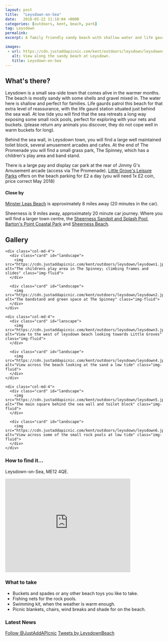 ```yaml
---
layout: post
title:  "Leysdown-on-Sea"
date:   2018-05-22 11:18:04 +0000
categories: [outdoors, kent, beach, park]
tag: Leysdown
permalink: 
excerpt: A family friendly sandy beach with shallow water and life gaurds.  There is a large toilet block close to the beach, and when you have had enough of the sand you can enjoy the amusements and small play area.

images: 
 - url: https://cdn.justaddapicnic.com/kent/outdoors/leysdown/leysdown4.jpg 
   alt: View along the sandy beach at Leysdown.
   title: Leysdown-on-Sea
---
```


## What's there?
Leysdown is a small sea-side town that comes alive in the warmer months.  The beach is mostly sandy with some shells and gravel mixed in.  The water here is shallow and perfect for families.  Life gaurds patrol this beach for that extra level of reassurance, with the life gaurd station situated just behind the sea wall.  At low tide you will find that the sea retreats a long way exposing some small rock pools, perfect for exploring with your nets and buckets. (please return any animals you discover, they do not cope well in warm buckets for long).

Behind the sea wall, in Leysdown town, you will find a large well maintained toilet block, several amusement arcades and cafes.  At the end of The Promenade you will find a small grass park, The Spinney, which has a children's play area and band stand.

There is a large pay and display car park at the rear of Jimmy G's Amusement arcade (access via The Promenade). [Little Grove's Leisure Parks](http://littlegroves.com/) offers on the beach parking for £2 a day (you will need 1x £2 coin, price correct May 2018)

#### Close by

[Minster Leas Beach]() is approximately 8 miles away (20 minutes in the car).

Sheerness is 9 miles away, approximately 20 minute car journey.  Where you will find a larger town centre, the [Sheerness Sandpit and Splash Pool](/outdoors/kent/sandpit/park/2018/01/16/sheerness-sandpit.html), [Barton's Point Coastal Park](/outdoors/kent/park/2018/04/12/barton-point.html) and [Sheerness Beach]().

## Gallery

<div class="container">

  <div class="row">

    <div class="col-md-4">
      <div class="card" id="landscape">
        <img src="https://cdn.justaddapicnic.com/kent/outdoors/leysdown/leysdown1.jpg" alt="The childrens play area in The Spinney; climbing frames and slides" class="img-fluid">
      </div>

      <div class="card" id="landscape">
        <img src="https://cdn.justaddapicnic.com/kent/outdoors/leysdown/leysdown2.jpg" alt="The bandstand and green space at The Spinney" class="img-fluid">
      </div>  
    </div>

    <div class="col-md-4">
      <div class="card" id="lanscape">
        <img src="https://cdn.justaddapicnic.com/kent/outdoors/leysdown/leysdown3.jpg" alt="View to the west of leysdown beach looking towards Little Groves" class="img-fluid">
      </div>

      <div class="card" id="landscape">
        <img src="https://cdn.justaddapicnic.com/kent/outdoors/leysdown/leysdown4.jpg" alt="View across the beach looking at the sand a low tide" class="img-fluid">
      </div>
    </div>

    <div class="col-md-4">
      <div class="card" id="landscape">
        <img src="https://cdn.justaddapicnic.com/kent/outdoors/leysdown/leysdown5.jpg" alt="The main square behind the sea wall and toilet block" class="img-fluid">
      </div>

      <div class="card" id="landscape">
        <img src="https://cdn.justaddapicnic.com/kent/outdoors/leysdown/leysdown6.jpg" alt="View across some of the small rock pools at low tide" class="img-fluid">
      </div>
    </div>

  </div>      
</div>


### How to find it...
Leysdown-on-Sea, ME12 4QE.

<iframe src="https://www.google.com/maps/embed?pb=!1m18!1m12!1m3!1d4978.517779582463!2d0.9157026497270143!3d51.398297618068945!2m3!1f0!2f0!3f0!3m2!1i1024!2i768!4f13.1!3m3!1m2!1s0x0%3A0xfb1e8ec9d2e9f238!2sleysdown+beach!5e0!3m2!1sen!2suk!4v1527073399321" width="400" height="300" frameborder="0" style="border:0" allowfullscreen></iframe>

### What to take
* Buckets and spades or any other beach toys you like to take.
* Fishing nets for the rock pools.
* Swimming kit, when the weather is warm enough.
* Picnic blankets, chairs, wind breaks and shade for on the beach.


### Latest News

<div class="container">
  <div class="row">
    <div class="col-md-6">
      <!-- Follow JAAP on Twiiter -->
      <a href="https://twitter.com/JustAddAPicnic?ref_src=twsrc%5Etfw" class="twitter-follow-button" data-show-count="false">Follow @JustAddAPicnic</a><script async src="https://platform.twitter.com/widgets.js" charset="utf-8"></script>
      <!-- Twitter plugin code -->
      <a class="twitter-timeline" data-width="500" data-height="500" href="https://twitter.com/LeysdownBeach?ref_src=twsrc%5Etfw">Tweets by LeysdownBeach</a> <script async src="https://platform.twitter.com/widgets.js" charset="utf-8"></script>
    </div>
  </div>
</div>
